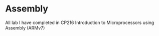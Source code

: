 # Assembly
All lab I have completed in CP216 Introduction to Microprocessors using Assembly (ARMv7)
